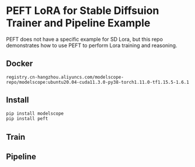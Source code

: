 # PEFT LoRA for Stable Diffsuion Trainer and Pipeline Example
PEFT does not have a specific example for SD Lora, but this repo demonstrates how to use PEFT to perform Lora training and reasoning.

## Docker
```
registry.cn-hangzhou.aliyuncs.com/modelscope-repo/modelscope:ubuntu20.04-cuda11.3.0-py38-torch1.11.0-tf1.15.5-1.6.1
```

## Install
```bash
pip install modelscope
pip install peft
```

## Train


## Pipeline
